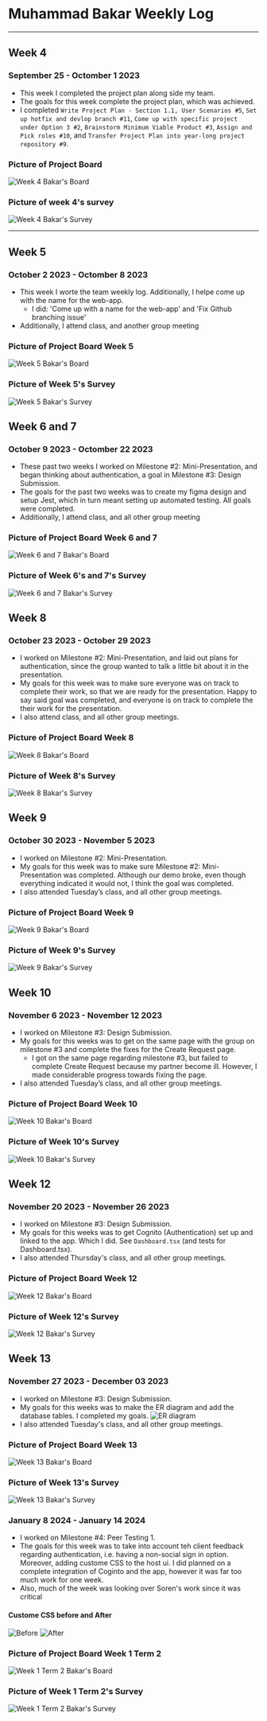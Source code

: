 # Muhammad Bakar Weekly Log

---

## Week 4

### September 25 - Octomber 1 2023

- This week I completed the project plan along side my team.
- The goals for this week complete the project plan, which was achieved.
- I completed `Write Project Plan - Section 1.1, User Scenarios #5`, `Set up hotfix and devlop branch #11`, `Come up with specific project under Option 3 #2`, `Brainstorm Minimum Viable Product #3`, `Assign and Pick roles #10`, and `Transfer Project Plan into year-long project repository #9`.

### Picture of Project Board

![Week 4 Bakar's Board](img/muhammad-bakar/mbakar-week-4-board.png)

### Picture of week 4's survey

![Week 4 Bakar's Survey](img/muhammad-bakar/mbakar-week-4-survey.png)

---

## Week 5

### October 2 2023 - Octomber 8 2023

- This week I worte the team weekly log. Additionally, I helpe come up with the name for the web-app.
  - I did: 'Come up with a name for the web-app' and 'Fix Github branching issue'
- Additionally, I attend class, and another group meeting

### Picture of Project Board Week 5

![Week 5 Bakar's Board](img/muhammad-bakar/mbakar-week-5-board.png)

### Picture of Week 5's Survey

![Week 5 Bakar's Survey](img/muhammad-bakar/mbakar-week-5-survey.png)

## Week 6 and 7

### October 9 2023 - Octomber 22 2023

- These past two weeks I worked on Milestone #2: Mini-Presentation, and began thinking about authentication, a goal in Milestone #3: Design Submission.
- The goals for the past two weeks was to create my figma design and setup Jest, which in turn meant setting up automated testing. All goals were completed.
- Additionally, I attend class, and all other group meeting

### Picture of Project Board Week 6 and 7

![Week 6 and 7 Bakar's Board](img/muhammad-bakar/mbakar-week-6-and-7-board.png)

### Picture of Week 6's and 7's Survey

![Week 6 and 7 Bakar's Survey](img/muhammad-bakar/mbakar-week-6-and-7-survey.png)

## Week 8

### October 23 2023 - October 29 2023

- I worked on Milestone #2: Mini-Presentation, and laid out plans for authentication, since the group wanted to talk a little bit about it in the presentation.
- My goals for this week was to make sure everyone was on track to complete their work, so that we are ready for the presentation. Happy to say said goal was completed, and everyone is on track to complete the their work for the presentation.
- I also attend class, and all other group meetings.

### Picture of Project Board Week 8

![Week 8 Bakar's Board](img/muhammad-bakar/mbakar-week-8-board.png)

### Picture of Week 8's Survey

![Week 8 Bakar's Survey](img/muhammad-bakar/mbakar-week-8-survey.png)

## Week 9

### October 30 2023 - November 5 2023

- I worked on Milestone #2: Mini-Presentation.
- My goals for this week was to make sure Milestone #2: Mini-Presentation was completed. Although our demo broke, even though everything indicated it would not, I think the goal was completed.
- I also attended Tuesday’s class, and all other group meetings.

### Picture of Project Board Week 9

![Week 9 Bakar's Board](img/muhammad-bakar/mbakar-week-9-board.png)

### Picture of Week 9's Survey

![Week 9 Bakar's Survey](img/muhammad-bakar/mbakar-week-9-survey.png)

## Week 10

### November 6 2023 - November 12 2023

- I worked on Milestone #3: Design Submission.
- My goals for this weeks was to get on the same page with the group on milestone #3 and complete the fixes for the Create Request page.
  - I got on the same page regarding milestone #3, but failed to complete Create Request because my partner become ill. However, I made considerable progress towards fixing the page.
- I also attended Tuesday’s class, and all other group meetings.

### Picture of Project Board Week 10

![Week 10 Bakar's Board](img/muhammad-bakar/mbakar-week-10-board.png)

### Picture of Week 10's Survey

![Week 10 Bakar's Survey](img/muhammad-bakar/mbakar-week-10-survey.png)

## Week 12

### November 20 2023 - November 26 2023

- I worked on Milestone #3: Design Submission.
- My goals for this weeks was to get Cognito (Authentication) set up and linked to the app. Which I did. See `Dashboard.tsx` (and tests for Dashboard.tsx).
- I also attended Thursday's class, and all other group meetings.

### Picture of Project Board Week 12

![Week 12 Bakar's Board](img/muhammad-bakar/mbakar-week-12-board.png)

### Picture of Week 12's Survey

![Week 12 Bakar's Survey](img/muhammad-bakar/mbakar-week-12-survey.png)

## Week 13

### November 27 2023 - December 03 2023

- I worked on Milestone #3: Design Submission.
- My goals for this weeks was to make the ER diagram and add the database tables. I completed my goals.
  ![ER diagram](img/muhammad-bakar/Other/ER.png)
- I also attended Tuesday's class, and all other group meetings.

### Picture of Project Board Week 13

![Week 13 Bakar's Board](img/muhammad-bakar/mbakar-week-13-board.png)

### Picture of Week 13's Survey

![Week 13 Bakar's Survey](img/muhammad-bakar/mbakar-week-13-survey.png)

### January 8 2024 - January 14 2024

- I worked on Milestone #4: Peer Testing 1.
- The goals for this week was to take into account teh client feedback regarding authentication, i.e. having a non-social sign in option. Moreover, adding custome CSS to the host ui. I did planned on a complete integration of Coginto and the app, however it was far too much work for one week.
- Also, much of the week was looking over Soren's work since it was critical

#### Custome CSS before and After

![Before](img/muhammad-bakar/Other/custome-css-before.png)
![After](img/muhammad-bakar/Other/custome-css-after.png)

### Picture of Project Board Week 1 Term 2

![Week 1 Term 2 Bakar's Board](img/muhammad-bakar/mbakar-week-1-T-2-board.png)

### Picture of Week 1 Term 2's Survey

![Week 1 Term 2 Bakar's Survey](img/muhammad-bakar/mbakar-week-1-T-2-survey.png)
